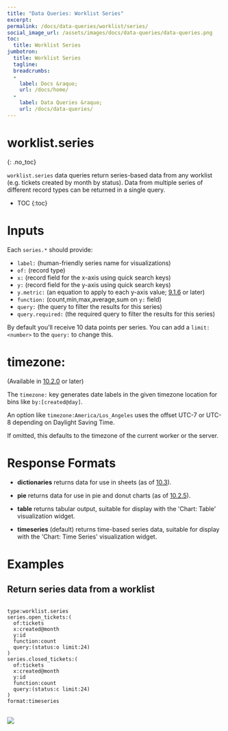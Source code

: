 ```yaml
---
title: "Data Queries: Worklist Series"
excerpt: 
permalink: /docs/data-queries/worklist/series/
social_image_url: /assets/images/docs/data-queries/data-queries.png
toc:
  title: Worklist Series
jumbotron:
  title: Worklist Series
  tagline: 
  breadcrumbs:
  -
    label: Docs &raquo;
    url: /docs/home/
  -
    label: Data Queries &raquo;
    url: /docs/data-queries/
---
```


# worklist.series
{: .no_toc}

`worklist.series` data queries return series-based data from any worklist (e.g. tickets created by month by status). Data from multiple series of different record types can be returned in a single query.

* TOC
{:toc}

# Inputs

Each `series.*` should provide:
* `label:` (human-friendly series name for visualizations)
* `of:` (record type)
* `x:` (record field for the x-axis using quick search keys)
* `y:` (record field for the y-axis using quick search keys)
* `y.metric:` (an equation to apply to each y-axis value; [9.1.6](/releases/9.1.6/) or later)
* `function:` (count,min,max,average,sum on `y:` field)
* `query:` (the query to filter the results for this series)
* `query.required:` (the required query to filter the results for this series)

By default you'll receive 10 data points per series. You can add a `limit:<number>` to the `query:` to change this.

# timezone:

(Available in [10.2.0](/releases/10.2.0/) or later)

The `timezone:` key generates date labels in the given timezone location for bins like `by:[created@day]`.

An option like `timezone:America/Los_Angeles` uses the offset UTC-7 or UTC-8 depending on Daylight Saving Time.

If omitted, this defaults to the timezone of the current worker or the server.

# Response Formats

* **dictionaries** returns data for use in sheets (as of [10.3](/releases/10.3/)).

* **pie** returns data for use in pie and donut charts (as of [10.2.5](/releases/10.2.5/)).

* **table** returns tabular output, suitable for display with the 'Chart: Table' visualization widget.

* **timeseries** (default) returns time-based series data, suitable for display with the 'Chart: Time Series' visualization widget.

# Examples

## Return series data from a worklist

<pre>
<code class="language-cerb">
type:worklist.series 
series.open_tickets:(
  of:tickets 
  x:created@month 
  y:id 
  function:count 
  query:(status:o limit:24)
) 
series.closed_tickets:(
  of:tickets 
  x:created@month 
  y:id 
  function:count 
  query:(status:c limit:24)
)
format:timeseries
</code>
</pre>

<div class="cerb-screenshot">
<img src="/assets/images/docs/data-queries/data-queries-worklist-timeseries-created.png" class="screenshot">
</div>

